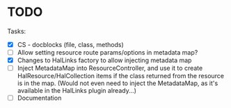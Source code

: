 TODO
====

Tasks:

- [X] CS - docblocks (file, class, methods)
- [ ] Allow setting resource route params/options in metadata map?
- [X] Changes to HalLinks factory to allow injecting metadata map
- [ ] Inject MetadataMap into ResourceController, and use it to create
  HalResource/HalCollection items if the class returned from the resource is in
  the map. (Would not even need to inject the MetadataMap, as it's available in
  the HalLinks plugin already...)
- [ ] Documentation
